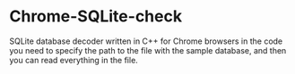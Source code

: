 # Chrome-SQLite-check
SQLite database decoder written in C++ for Chrome browsers in the code you need to specify the path to the file with the sample database, and then you can read everything in the file.
